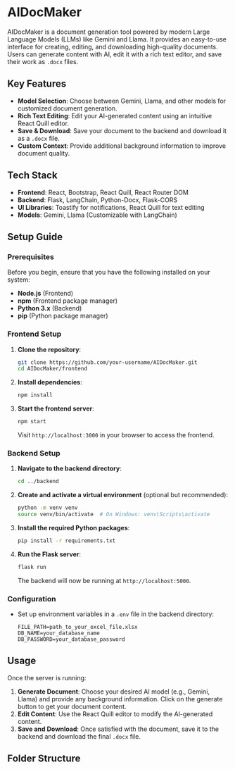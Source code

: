 # AIDocMaker

AIDocMaker is a document generation tool powered by modern Large Language Models (LLMs) like Gemini and Llama. It provides an easy-to-use interface for creating, editing, and downloading high-quality documents. Users can generate content with AI, edit it with a rich text editor, and save their work as `.docx` files.

## Key Features

- **Model Selection**: Choose between Gemini, Llama, and other models for customized document generation.
- **Rich Text Editing**: Edit your AI-generated content using an intuitive React Quill editor.
- **Save & Download**: Save your document to the backend and download it as a `.docx` file.
- **Custom Context**: Provide additional background information to improve document quality.

## Tech Stack

- **Frontend**: React, Bootstrap, React Quill, React Router DOM
- **Backend**: Flask, LangChain, Python-Docx, Flask-CORS
- **UI Libraries**: Toastify for notifications, React Quill for text editing
- **Models**: Gemini, Llama (Customizable with LangChain)

## Setup Guide

### Prerequisites

Before you begin, ensure that you have the following installed on your system:

- **Node.js** (Frontend)
- **npm** (Frontend package manager)
- **Python 3.x** (Backend)
- **pip** (Python package manager)

### Frontend Setup

1. **Clone the repository**:
    ```bash
    git clone https://github.com/your-username/AIDocMaker.git
    cd AIDocMaker/frontend
    ```

2. **Install dependencies**:
    ```bash
    npm install
    ```

3. **Start the frontend server**:
    ```bash
    npm start
    ```
    Visit `http://localhost:3000` in your browser to access the frontend.

### Backend Setup

1. **Navigate to the backend directory**:
    ```bash
    cd ../backend
    ```

2. **Create and activate a virtual environment** (optional but recommended):
    ```bash
    python -m venv venv
    source venv/bin/activate  # On Windows: venv\Scripts\activate
    ```

3. **Install the required Python packages**:
    ```bash
    pip install -r requirements.txt
    ```

4. **Run the Flask server**:
    ```bash
    flask run
    ```
    The backend will now be running at `http://localhost:5000`.

### Configuration

- Set up environment variables in a `.env` file in the backend directory:
    ```
    FILE_PATH=path_to_your_excel_file.xlsx
    DB_NAME=your_database_name
    DB_PASSWORD=your_database_password
    ```

## Usage

Once the server is running:

1. **Generate Document**: Choose your desired AI model (e.g., Gemini, Llama) and provide any background information. Click on the generate button to get your document content.
2. **Edit Content**: Use the React Quill editor to modify the AI-generated content.
3. **Save and Download**: Once satisfied with the document, save it to the backend and download the final `.docx` file.

## Folder Structure


